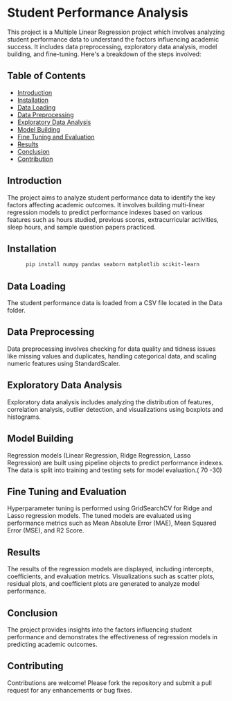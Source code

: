 # Student Performance Analysis

This project is a Multiple Linear Regression project which involves analyzing student performance data to understand the factors influencing academic success. It includes data preprocessing, exploratory data analysis, model building, and fine-tuning. Here's a breakdown of the steps involved:

## Table of Contents

- [Introduction](#introduction)
- [Installation](#installation)
- [Data Loading](#data-loading)
- [Data Preprocessing](#data-preprocessing)
- [Exploratory Data Analysis](#exploratory-data-analysis)
- [Model Building](#model-building)
- [Fine Tuning and Evaluation](#fine-tuning-and-evaluation)
- [Results](#results)
- [Conclusion](#conclusion)
- [Contribution](#contribution)

## Introduction

The project aims to analyze student performance data to identify the key factors affecting academic outcomes. It involves building multi-linear regression models to predict performance indexes based on various features such as hours studied, previous scores, extracurricular activities, sleep hours, and sample question papers practiced.

## Installation

```bash
      pip install numpy pandas seaborn matplotlib scikit-learn
```
## **Data Loading**
The student performance data is loaded from a CSV file located in the Data folder.

## **Data Preprocessing**
Data preprocessing involves checking for data quality and tidness issues like  missing values and duplicates, handling categorical data, and scaling numeric features using StandardScaler.

## **Exploratory Data Analysis**
Exploratory data analysis includes analyzing the distribution of features, correlation analysis, outlier detection, and visualizations using boxplots and histograms.

## **Model Building**
Regression models (Linear Regression, Ridge Regression, Lasso Regression) are built using pipeline objects to predict performance indexes. The data is split into training and testing sets for model evaluation.( 70 -30)

## **Fine Tuning and Evaluation**
Hyperparameter tuning is performed using GridSearchCV for Ridge and Lasso regression models. The tuned models are evaluated using performance metrics such as Mean Absolute Error (MAE), Mean Squared Error (MSE), and R2 Score.

## **Results**
The results of the regression models are displayed, including intercepts, coefficients, and evaluation metrics. Visualizations such as scatter plots, residual plots, and coefficient plots are generated to analyze model performance.

## **Conclusion**
The project provides insights into the factors influencing student performance and demonstrates the effectiveness of regression models in predicting academic outcomes.

## **Contributing**
Contributions are welcome! Please fork the repository and submit a pull request for any enhancements or bug fixes.



